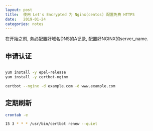 ```yaml
---
layout: post
title:  使用 Let's Encrypted 为 Nginx(centos) 配置免费 HTTPS 
date:   2019-01-24
categories: notes
---
```


在开始之前, 务必配置好域名DNS的A记录, 配置好NGINX的server_name.

## 申请认证

```bash

yum install -y epel-release
yum install -y certbot-nginx

certbot --nginx -d example.com -d www.example.com
```

## 定期刷新

```bash
crontab -e

15 3 * * * /usr/bin/certbot renew --quiet
```